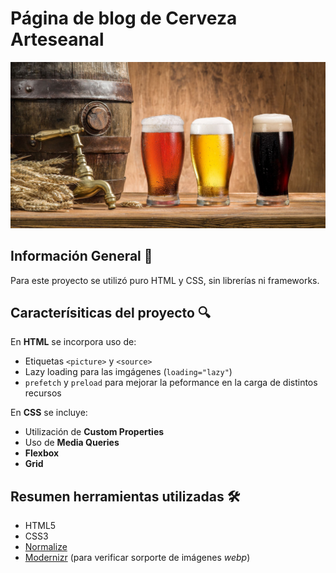 # Página de blog de Cerveza Arteseanal

![Banner](/img/banner.jpg)

## Información General 📝
Para este proyecto se utilizó puro HTML y CSS, sin librerías ni frameworks.

## Caracterísiticas del proyecto 🔍
En **HTML** se incorpora uso de:
* Etiquetas `<picture>` y `<source>`
* Lazy loading para las imgágenes (`loading="lazy"`)
* `prefetch` y `preload` para mejorar la peformance en la carga de distintos recursos

En **CSS** se incluye:
* Utilización de **Custom Properties**
* Uso de **Media Queries**
* **Flexbox**
* **Grid**

## Resumen herramientas utilizadas 🛠
* HTML5
* CSS3
* [Normalize](https://necolas.github.io/normalize.css/)
* [Modernizr](https://modernizr.com/) (para verificar sorporte de imágenes *webp*)
